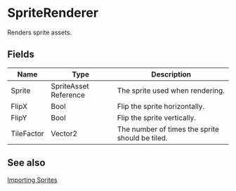 # SpriteRenderer

Renders sprite assets.

## Fields

| Name       | Type                  | Description                                     |
| ---------- | --------------------- | ----------------------------------------------- |
| Sprite     | SpriteAsset Reference | The sprite used when rendering.                 |
| FlipX      | Bool                  | Flip the sprite horizontally.                   |
| FlipY      | Bool                  | Flip the sprite vertically.                     |
| TileFactor | Vector2               | The number of times the sprite should be tiled. |

## See also

[Importing Sprites](../../guides/importing-sprites.md)
